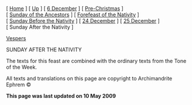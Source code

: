 \[ [Home](index.md) \] \[ [Up](dec-int.md) \] \[ [6 December](6_december.md) \] \[ [Pre-Christmas](pre-christmas.md) \] \[ [Sunday of the Ancestors](sunday_of_the_ancestors.md) \] \[ [Forefeast of the Nativity](forefeas.md) \] \[ [Sunday Before the Nativity](sunbefnat.md) \] \[ [24 December](24dec.md) \] \[ [25 December](25dec.md) \] \[ Sunday After the Nativity \]

[Vespers](vespers.md)

SUNDAY AFTER THE NATIVITY

The texts for this feast are combined with the ordinary texts from the Tone of the Week.

All texts and translations on this page are copyright to Archimandrite Ephrem ©

**This page was last updated on 10 May 2009**
